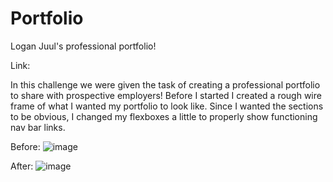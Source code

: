 # Portfolio
Logan Juul's professional portfolio!

Link:

In this challenge we were given the task of creating a professional portfolio to share with prospective employers! Before I started I created a rough
wire frame of what I wanted my portfolio to look like. Since I wanted the sections to be obvious, I changed my flexboxes a little to properly show functioning
nav bar links. 

Before:
![image](https://user-images.githubusercontent.com/26885024/197359262-5917e8d4-def4-4494-b400-3e0c788c0004.png)

After:
![image](https://user-images.githubusercontent.com/26885024/197359329-e0edf509-ae9e-4c37-9655-d0dc11441067.png)
